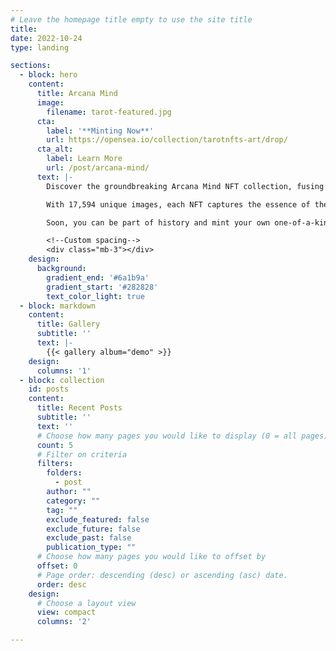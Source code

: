 ```yaml
---
# Leave the homepage title empty to use the site title
title:
date: 2022-10-24
type: landing

sections:
  - block: hero
    content:
      title: Arcana Mind
      image:
        filename: tarot-featured.jpg
      cta:
        label: '**Minting Now**'
        url: https://opensea.io/collection/tarotnfts-art/drop/
      cta_alt:
        label: Learn More
        url: /post/arcana-mind/
      text: |-
        Discover the groundbreaking Arcana Mind NFT collection, fusing Tarot with the power of AI.

        With 17,594 unique images, each NFT captures the essence of the Tarot like never before.

        Soon, you can be part of history and mint your own one-of-a-kind Arcana Mind NFT.

        <!--Custom spacing-->
        <div class="mb-3"></div>
    design:
      background:
        gradient_end: '#6a1b9a'
        gradient_start: '#282828'
        text_color_light: true
  - block: markdown
    content:
      title: Gallery
      subtitle: ''
      text: |-
        {{< gallery album="demo" >}}
    design:
      columns: '1'
  - block: collection
    id: posts
    content:
      title: Recent Posts
      subtitle: ''
      text: ''
      # Choose how many pages you would like to display (0 = all pages)
      count: 5
      # Filter on criteria
      filters:
        folders:
          - post
        author: ""
        category: ""
        tag: ""
        exclude_featured: false
        exclude_future: false
        exclude_past: false
        publication_type: ""
      # Choose how many pages you would like to offset by
      offset: 0
      # Page order: descending (desc) or ascending (asc) date.
      order: desc
    design:
      # Choose a layout view
      view: compact
      columns: '2'

---
```

